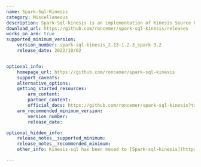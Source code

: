 ```yaml
---
name: Spark-Sql-Kinesis
category: Miscellaneous
description: Spark-Sql-kinesis is an implementation of Kinesis Source Provider in Spark Structured Streaming.
download_url: https://github.com/roncemer/spark-sql-kinesis/releases
works_on_arm: true
supported_minimum_version:
    version_number: spark-sql-kinesis_2.13-1.2.3_spark-3.2
    release_date: 2022/10/02


optional_info:
    homepage_url: https://github.com/roncemer/spark-sql-kinesis
    support_caveats:
    alternative_options:
    getting_started_resources:
        arm_content:
        partner_content:
        official_docs: https://github.com/roncemer/spark-sql-kinesis?tab=readme-ov-file#spark-version-32x
    arm_recommended_minimum_version:
        version_number:
        release_date:

optional_hidden_info:
    release_notes__supported_minimum:
    release_notes__recommended_minimum:
    other_info: Kinesis-sql has been moved to [Spark-sql-kinesis](https://github.com/roncemer/spark-sql-kinesis). There are no Linux/ARM64 release notes. Project can be built with mvn on The Neoverse N1.

---
```

